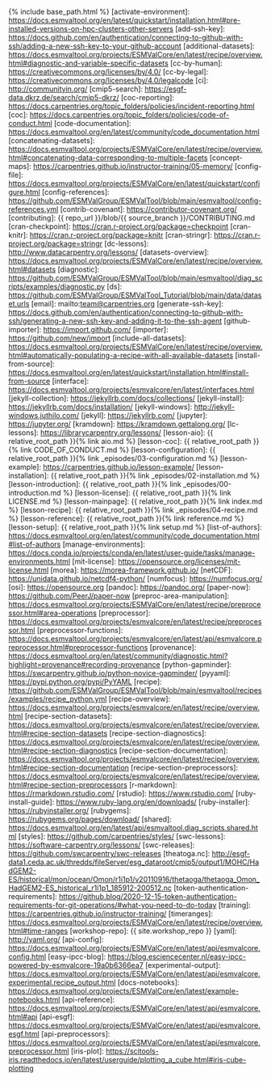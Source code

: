 {% include base_path.html %}
[activate-environment]: https://docs.esmvaltool.org/en/latest/quickstart/installation.html#pre-installed-versions-on-hpc-clusters-other-servers
[add-ssh-key]: https://docs.github.com/en/authentication/connecting-to-github-with-ssh/adding-a-new-ssh-key-to-your-github-account
[additional-datasets]: https://docs.esmvaltool.org/projects/ESMValCore/en/latest/recipe/overview.html#diagnostic-and-variable-specific-datasets
[cc-by-human]: https://creativecommons.org/licenses/by/4.0/
[cc-by-legal]: https://creativecommons.org/licenses/by/4.0/legalcode
[ci]: http://communityin.org/
[cmip5-search]: https://esgf-data.dkrz.de/search/cmip5-dkrz/
[coc-reporting]: https://docs.carpentries.org/topic_folders/policies/incident-reporting.html
[coc]: https://docs.carpentries.org/topic_folders/policies/code-of-conduct.html
[code-documentation]: https://docs.esmvaltool.org/en/latest/community/code_documentation.html
[concatenating-datasets]: https://docs.esmvaltool.org/projects/ESMValCore/en/latest/recipe/overview.html#concatenating-data-corresponding-to-multiple-facets
[concept-maps]: https://carpentries.github.io/instructor-training/05-memory/
[config-file]: https://docs.esmvaltool.org/projects/ESMValCore/en/latest/quickstart/configure.html
[config-references]: https://github.com/ESMValGroup/ESMValTool/blob/main/esmvaltool/config-references.yml
[contrib-covenant]: https://contributor-covenant.org/
[contributing]: {{ repo_url }}/blob/{{ source_branch }}/CONTRIBUTING.md
[cran-checkpoint]: https://cran.r-project.org/package=checkpoint
[cran-knitr]: https://cran.r-project.org/package=knitr
[cran-stringr]: https://cran.r-project.org/package=stringr
[dc-lessons]: http://www.datacarpentry.org/lessons/
[datasets-overview]: https://docs.esmvaltool.org/projects/ESMValCore/en/latest/recipe/overview.html#datasets
[diagnostic]: https://github.com/ESMValGroup/ESMValTool/blob/main/esmvaltool/diag_scripts/examples/diagnostic.py
[ds]: https://github.com/ESMValGroup/ESMValTool_Tutorial/blob/main/data/dataset.urls
[email]: mailto:team@carpentries.org
[generate-ssh-key]: https://docs.github.com/en/authentication/connecting-to-github-with-ssh/generating-a-new-ssh-key-and-adding-it-to-the-ssh-agent
[github-importer]: https://import.github.com/
[importer]: https://github.com/new/import
[include-all-datasets]: https://docs.esmvaltool.org/projects/ESMValCore/en/latest/recipe/overview.html#automatically-populating-a-recipe-with-all-available-datasets
[install-from-source]: https://docs.esmvaltool.org/en/latest/quickstart/installation.html#install-from-source
[interface]: https://docs.esmvaltool.org/projects/esmvalcore/en/latest/interfaces.html
[jekyll-collection]: https://jekyllrb.com/docs/collections/
[jekyll-install]: https://jekyllrb.com/docs/installation/
[jekyll-windows]: http://jekyll-windows.juthilo.com/
[jekyll]: https://jekyllrb.com/
[jupyter]: https://jupyter.org/
[kramdown]: https://kramdown.gettalong.org/
[lc-lessons]: https://librarycarpentry.org/lessons/
[lesson-aio]: {{ relative_root_path }}{% link aio.md %}
[lesson-coc]: {{ relative_root_path }}{% link CODE_OF_CONDUCT.md %}
[lesson-configuration]: {{ relative_root_path }}{% link _episodes/03-configuration.md %}
[lesson-example]: https://carpentries.github.io/lesson-example/
[lesson-installation]: {{ relative_root_path }}{% link _episodes/02-installation.md %}
[lesson-introduction]: {{ relative_root_path }}{% link _episodes/00-introduction.md %}
[lesson-license]: {{ relative_root_path }}{% link LICENSE.md %}
[lesson-mainpage]: {{ relative_root_path }}{% link index.md %}
[lesson-recipe]: {{ relative_root_path }}{% link _episodes/04-recipe.md %}
[lesson-reference]: {{ relative_root_path }}{% link reference.md %}
[lesson-setup]: {{ relative_root_path }}{% link setup.md %}
[list-of-authors]: https://docs.esmvaltool.org/en/latest/community/code_documentation.html#list-of-authors
[manage-environments]: https://docs.conda.io/projects/conda/en/latest/user-guide/tasks/manage-environments.html
[mit-license]: https://opensource.org/licenses/mit-license.html
[morea]: https://morea-framework.github.io/
[netCDF]: https://unidata.github.io/netcdf4-python/
[numfocus]: https://numfocus.org/
[osi]: https://opensource.org
[pandoc]: https://pandoc.org/
[paper-now]: https://github.com/PeerJ/paper-now
[preproc-area-manipulation]: https://docs.esmvaltool.org/projects/ESMValCore/en/latest/recipe/preprocessor.html#area-operations
[preprocessor]: https://docs.esmvaltool.org/projects/esmvalcore/en/latest/recipe/preprocessor.html 
[preprocessor-functions]: https://docs.esmvaltool.org/projects/esmvalcore/en/latest/api/esmvalcore.preprocessor.html#preprocessor-functions
[provenance]: https://docs.esmvaltool.org/en/latest/community/diagnostic.html?highlight=provenance#recording-provenance
[python-gapminder]: https://swcarpentry.github.io/python-novice-gapminder/
[pyyaml]: https://pypi.python.org/pypi/PyYAML
[recipe]: https://github.com/ESMValGroup/ESMValTool/blob/main/esmvaltool/recipes/examples/recipe_python.yml
[recipe-overview]: https://docs.esmvaltool.org/projects/esmvalcore/en/latest/recipe/overview.html
[recipe-section-datasets]: https://docs.esmvaltool.org/projects/esmvalcore/en/latest/recipe/overview.html#recipe-section-datasets
[recipe-section-diagnostics]: https://docs.esmvaltool.org/projects/esmvalcore/en/latest/recipe/overview.html#recipe-section-diagnostics
[recipe-section-documentation]: https://docs.esmvaltool.org/projects/esmvalcore/en/latest/recipe/overview.html#recipe-section-documentation
[recipe-section-preprocessors]: https://docs.esmvaltool.org/projects/esmvalcore/en/latest/recipe/overview.html#recipe-section-preprocessors
[r-markdown]: https://rmarkdown.rstudio.com/
[rstudio]: https://www.rstudio.com/
[ruby-install-guide]: https://www.ruby-lang.org/en/downloads/
[ruby-installer]: https://rubyinstaller.org/
[rubygems]: https://rubygems.org/pages/download/
[shared]: https://docs.esmvaltool.org/en/latest/api/esmvaltool.diag_scripts.shared.html
[styles]: https://github.com/carpentries/styles/
[swc-lessons]: https://software-carpentry.org/lessons/
[swc-releases]: https://github.com/swcarpentry/swc-releases
[theatoga.nc]: http://esgf-data1.ceda.ac.uk/thredds/fileServer/esg_dataroot/cmip5/output1/MOHC/HadGEM2-ES/historical/mon/ocean/Omon/r1i1p1/v20110916/thetaoga/thetaoga_Omon_HadGEM2-ES_historical_r1i1p1_185912-200512.nc
[token-authentication-requirements]: https://github.blog/2020-12-15-token-authentication-requirements-for-git-operations/#what-you-need-to-do-today
[training]: https://carpentries.github.io/instructor-training/
[timeranges]: https://docs.esmvaltool.org/projects/ESMValCore/en/latest/recipe/overview.html#time-ranges
[workshop-repo]: {{ site.workshop_repo }}
[yaml]: http://yaml.org/
[api-config]: https://docs.esmvaltool.org/projects/ESMValCore/en/latest/api/esmvalcore.config.html
[easy-ipcc-blog]: https://blog.esciencecenter.nl/easy-ipcc-powered-by-esmvalcore-19a0b6366ea7
[experimental-output]: https://docs.esmvaltool.org/projects/ESMValCore/en/latest/api/esmvalcore.experimental.recipe_output.html
[docs-notebooks]: https://docs.esmvaltool.org/projects/ESMValCore/en/latest/example-notebooks.html
[api-reference]: https://docs.esmvaltool.org/projects/ESMValCore/en/latest/api/esmvalcore.html#api
[api-esgf]: https://docs.esmvaltool.org/projects/ESMValCore/en/latest/api/esmvalcore.esgf.html
[api-preprocessors]: https://docs.esmvaltool.org/projects/ESMValCore/en/latest/api/esmvalcore.preprocessor.html
[iris-plot]: https://scitools-iris.readthedocs.io/en/latest/userguide/plotting_a_cube.html#iris-cube-plotting
